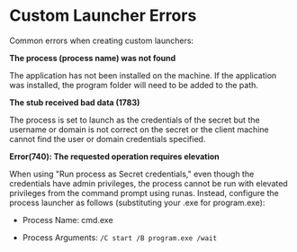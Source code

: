 [title]: # (Custom Launcher Errors)
[tags]: # (error, custom launcher)
[priority]: # (1000)

# Custom Launcher Errors

Common errors when creating custom launchers:

**The process (process name) was not found** 

The application has not been installed on the machine. If the application was installed, the program folder will need to be added to the path.

**The stub received bad data (1783)** 

The process is set to launch as the credentials of the secret but the username or domain is not correct on the secret or the client machine cannot find the user or domain credentials specified.

**Error(740): The requested operation requires elevation** 

When using "Run process as Secret credentials," even though the credentials have admin privileges, the process cannot be run with elevated privileges from the command prompt using runas. Instead, configure the process launcher as follows (substituting your .exe for program.exe): 

- Process Name: cmd.exe

- Process Arguments: `/C start /B program.exe /wait`

 